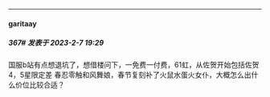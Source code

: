 
*****

####  garitaay  
##### 367#       发表于 2023-2-7 19:29

国服b站有点想退坑了，想借楼问下，一免费一付费，61虹，从佐贺开始包括佐贺4，5星限定差 春忍零触和风舞娘，春节复刻补了火鼠水蛋火女仆，大概怎么出什么价位比较合适？

